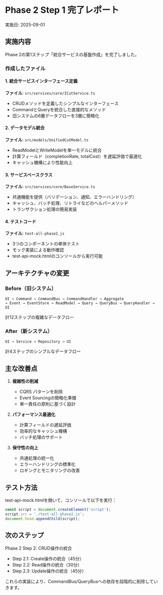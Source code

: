 # Phase 2 Step 1 完了レポート
実施日: 2025-09-01

## 実施内容
Phase 2の第1ステップ「統合サービスの基盤作成」を完了しました。

### 作成したファイル

#### 1. 統合サービスインターフェース定義
**ファイル**: `src/services/core/ICutService.ts`
- CRUDメソッドを定義したシンプルなインターフェース
- CommandとQueryを統合した直接的なメソッド
- 旧システムの6層データフローを3層に簡略化

#### 2. データモデル統合  
**ファイル**: `src/models/UnifiedCutModel.ts`
- ReadModelとWriteModelを単一モデルに統合
- 計算フィールド（completionRate, totalCost）を遅延評価で最適化
- キャッシュ機構により性能向上

#### 3. サービスベースクラス
**ファイル**: `src/services/core/BaseService.ts`
- 共通機能を提供（バリデーション、通知、エラーハンドリング）
- キャッシュ、バッチ処理、リトライなどのヘルパーメソッド
- トランザクション処理の簡易実装

#### 4. テストコード
**ファイル**: `test-all-phase2.js`
- 3つのコンポーネントの単体テスト
- モック実装による動作確認
- test-api-mock.htmlのコンソールから実行可能

## アーキテクチャの変更

### Before（旧システム）
```
UI → Command → CommandBus → CommandHandler → Aggregate 
→ Event → EventStore → ReadModel → Query → QueryBus → QueryHandler → UI
```
計12ステップの複雑なデータフロー

### After（新システム）
```
UI → Service → Repository → UI
```
計4ステップのシンプルなデータフロー

## 主な改善点

1. **複雑性の削減**
   - CQRS パターンを削除
   - Event Sourcingの簡略化準備
   - 単一責任の原則に基づく設計

2. **パフォーマンス最適化**
   - 計算フィールドの遅延評価
   - 効率的なキャッシュ機構
   - バッチ処理のサポート

3. **保守性の向上**
   - 共通処理の統一化
   - エラーハンドリングの標準化
   - ロギングとモニタリングの改善

## テスト方法

test-api-mock.htmlを開いて、コンソールで以下を実行：
```javascript
const script = document.createElement('script');
script.src = './test-all-phase2.js';
document.head.appendChild(script);
```

## 次のステップ

Phase 2 Step 2: CRUD操作の統合
- Step 2.1: Create操作の統合（45分）
- Step 2.2: Read操作の統合（30分）
- Step 2.3: Update操作の統合（45分）

これらの実装により、CommandBus/QueryBusへの依存を段階的に削除していきます。